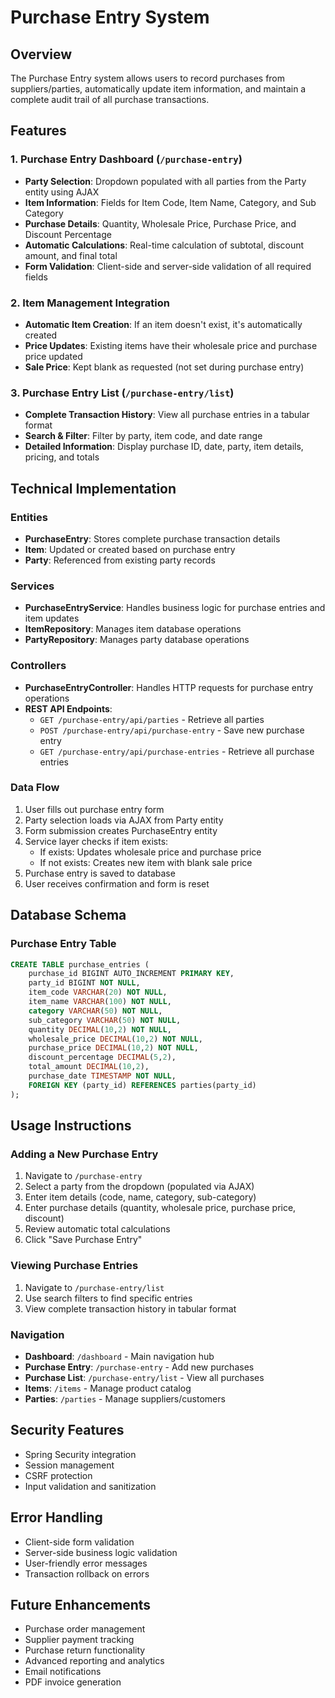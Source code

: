 # Purchase Entry System

## Overview
The Purchase Entry system allows users to record purchases from suppliers/parties, automatically update item information, and maintain a complete audit trail of all purchase transactions.

## Features

### 1. Purchase Entry Dashboard (`/purchase-entry`)
- **Party Selection**: Dropdown populated with all parties from the Party entity using AJAX
- **Item Information**: Fields for Item Code, Item Name, Category, and Sub Category
- **Purchase Details**: Quantity, Wholesale Price, Purchase Price, and Discount Percentage
- **Automatic Calculations**: Real-time calculation of subtotal, discount amount, and final total
- **Form Validation**: Client-side and server-side validation of all required fields

### 2. Item Management Integration
- **Automatic Item Creation**: If an item doesn't exist, it's automatically created
- **Price Updates**: Existing items have their wholesale price and purchase price updated
- **Sale Price**: Kept blank as requested (not set during purchase entry)

### 3. Purchase Entry List (`/purchase-entry/list`)
- **Complete Transaction History**: View all purchase entries in a tabular format
- **Search & Filter**: Filter by party, item code, and date range
- **Detailed Information**: Display purchase ID, date, party, item details, pricing, and totals

## Technical Implementation

### Entities
- **PurchaseEntry**: Stores complete purchase transaction details
- **Item**: Updated or created based on purchase entry
- **Party**: Referenced from existing party records

### Services
- **PurchaseEntryService**: Handles business logic for purchase entries and item updates
- **ItemRepository**: Manages item database operations
- **PartyRepository**: Manages party database operations

### Controllers
- **PurchaseEntryController**: Handles HTTP requests for purchase entry operations
- **REST API Endpoints**: 
  - `GET /purchase-entry/api/parties` - Retrieve all parties
  - `POST /purchase-entry/api/purchase-entry` - Save new purchase entry
  - `GET /purchase-entry/api/purchase-entries` - Retrieve all purchase entries

### Data Flow
1. User fills out purchase entry form
2. Party selection loads via AJAX from Party entity
3. Form submission creates PurchaseEntry entity
4. Service layer checks if item exists:
   - If exists: Updates wholesale price and purchase price
   - If not exists: Creates new item with blank sale price
5. Purchase entry is saved to database
6. User receives confirmation and form is reset

## Database Schema

### Purchase Entry Table
```sql
CREATE TABLE purchase_entries (
    purchase_id BIGINT AUTO_INCREMENT PRIMARY KEY,
    party_id BIGINT NOT NULL,
    item_code VARCHAR(20) NOT NULL,
    item_name VARCHAR(100) NOT NULL,
    category VARCHAR(50) NOT NULL,
    sub_category VARCHAR(50) NOT NULL,
    quantity DECIMAL(10,2) NOT NULL,
    wholesale_price DECIMAL(10,2) NOT NULL,
    purchase_price DECIMAL(10,2) NOT NULL,
    discount_percentage DECIMAL(5,2),
    total_amount DECIMAL(10,2),
    purchase_date TIMESTAMP NOT NULL,
    FOREIGN KEY (party_id) REFERENCES parties(party_id)
);
```

## Usage Instructions

### Adding a New Purchase Entry
1. Navigate to `/purchase-entry`
2. Select a party from the dropdown (populated via AJAX)
3. Enter item details (code, name, category, sub-category)
4. Enter purchase details (quantity, wholesale price, purchase price, discount)
5. Review automatic total calculations
6. Click "Save Purchase Entry"

### Viewing Purchase Entries
1. Navigate to `/purchase-entry/list`
2. Use search filters to find specific entries
3. View complete transaction history in tabular format

### Navigation
- **Dashboard**: `/dashboard` - Main navigation hub
- **Purchase Entry**: `/purchase-entry` - Add new purchases
- **Purchase List**: `/purchase-entry/list` - View all purchases
- **Items**: `/items` - Manage product catalog
- **Parties**: `/parties` - Manage suppliers/customers

## Security Features
- Spring Security integration
- Session management
- CSRF protection
- Input validation and sanitization

## Error Handling
- Client-side form validation
- Server-side business logic validation
- User-friendly error messages
- Transaction rollback on errors

## Future Enhancements
- Purchase order management
- Supplier payment tracking
- Purchase return functionality
- Advanced reporting and analytics
- Email notifications
- PDF invoice generation
